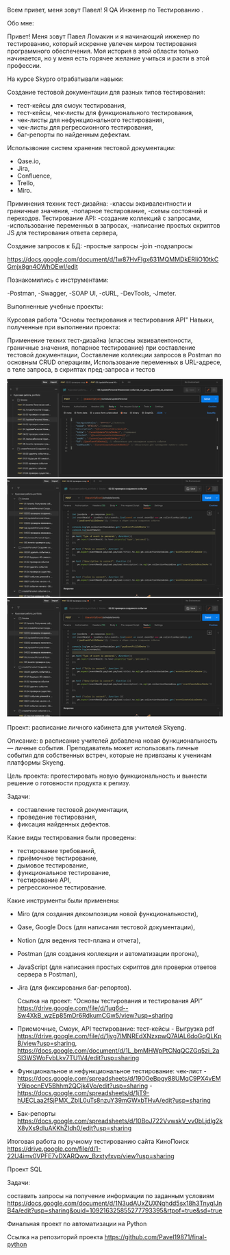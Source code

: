 Всем привет, меня зовут Павел!
Я QA Инженер по Тестированию .

Обо мне:

Привет! Меня зовут Павел Ломакин и я начинающий инженер по тестированию, который искренне увлечен миром тестирования программного обеспечения. Моя история в этой области только начинается, но у меня есть горячее желание учиться и расти в этой профессии.

На курсе Skypro отрабатывали навыки:

Создание тестовой документации для разных типов тестирования:
- тест-кейсы для смоук тестирования,
- тест-кейсы, чек-листы для функционального тестирования,
- чек-листы для нефункционального тестирования,
- чек-листы для регрессионного тестирования,
- баг-репорты по найденным дефектам.

Использвоние систем хранения тестовой документации:
- Qase.io,
- Jira,
- Confluence,
- Trello,
- Miro.

Приминения техник тест-дизайна:
 -классы эквивалентности и граничные значения,
 -попарное тестирование,
 -схемы состояний и переходов.
Тестирование API:
-создание коллекций с запросами,
-использование переменных в запросах,
-написание простых скриптов JS для тестирования ответа сервера,
 
Создание запросов к БД:
-простые запросы
-join
-подзапросы

https://docs.google.com/document/d/1w87HvFlgx631MQMMDkERliO10tkCGmjx8gn4OWhOEwI/edit

Познакомились с инструментами:

-Postman,
-Swagger,
-SOAP UI,
-cURL,
-DevTools,
-Jmeter.

Выполненные учебные проекты:

Курсовая работа "Основы тестирования и тестирования API"
Навыки, полученные при выполнении проекта:


Применение техних тест-дизайна (классны эквивалентоности, граничные значения, попарное тестирование) при составление тестовой документации,
Составление коллекции запросов в Postman по основным CRUD операциям,
Использование переменных в URL-адресе, в теле запроса, в скриптах пред-запроса и тестов

![изображение](https://github.com/Pavel19871/Portfolio/blob/main/body_script.png)
![изображение](https://github.com/Pavel19871/Portfolio/blob/main/test_script.png)
![изображение](https://github.com/Pavel19871/Portfolio/blob/main/test_script.png)


Проект: расписание личного кабинета для учителей Skyeng.

Описание: в расписание учителей добавлена новая функциональность — личные события. Преподаватель может использовать личные события для собственных встреч, которые не привязаны к ученикам платформы Skyeng.

Цель проекта: протестировать новую функциональность и вынести решение о готовности продукта к релизу.

Задачи:

- составление тестовой документации,
- проведение тестирования,
- фиксация найденных дефектов.
  
Какие виды тестирования были проведены:

- тестирование требований,
- приёмочное тестирование,
- дымовое тестирование,
- функциональное тестирование,
- тестирование API,
- регрессионное тестирование.
  
Какие инструменты были применены:

- Miro (для создания декомпозиции новой функциональности),
- Qase, Google Docs (для написания тестовой документации),
- Notion (для ведения тест-плана и отчета),
- Postman (для создания коллекции и автоматизации прогона),
- JavaScript (для написания простых скриптов для проверки ответов сервера в Postman),
- Jira (для фиксирования баг-репортов).

  Ссылка на проект: “Основы тестирования и тестирования API”   https://drive.google.com/file/d/1uq6d--Sw4XkB_wzEp85mDr6RdkumCGw5/view?usp=sharing

 - Приемочные, Смоук, API тестирование: тест-кейсы - Выгрузка pdf  https://drive.google.com/file/d/1jvg7IMNREdXNzxpwQ7AlAL6doGqQLKpB/view?usp=sharing,   
                                                                   https://docs.google.com/document/d/1L_bmMHWpPtCNqQCZGq5zi_2aSI3WSWoFvbLkv7TU1V4/edit?usp=sharing
   
   
 - Функциональное и нефункциональное тестирование: чек-лист - https://docs.google.com/spreadsheets/d/190OeBpgy88UMqC9PX4vEMY9ipocnEV5Bhhm2QCjk4Vo/edit?usp=sharing
                                                            - https://docs.google.com/spreadsheets/d/1jT9-hUECLaa2fSjPMX_ZblL0uTs8nzuY39mGWxbTHvA/edit?usp=sharing
   

 - Бак-репорты    https://docs.google.com/spreadsheets/d/10BoJ722VvwskV_vv0bLjdlg2kX8yXs9dIuAKKhZIdh0/edit?usp=sharing

Итоговая работа по ручному тестированию сайта КиноПоиск https://drive.google.com/file/d/1-22U4imv0VPFE7vDXARQww_Bzxtyfxvp/view?usp=sharing


Проект SQL

Задачи:

составить запросы на получение информации по заданным условиям   https://docs.google.com/document/d/1N3udAUxZUXNqhdd5sx18h3TnyqIJnB4a/edit?usp=sharing&ouid=109216325855277793395&rtpof=true&sd=true


Финальная проект по автоматизации на Python

Ссылка на репозиторий проекта https://github.com/Pavel19871/final-python
